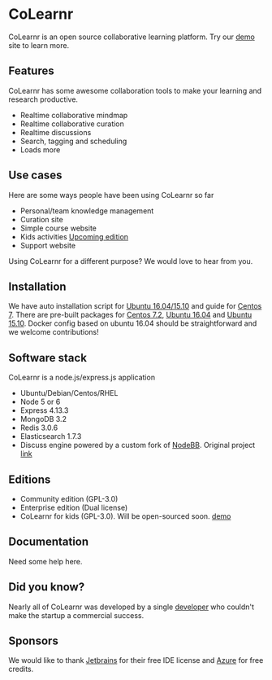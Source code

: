# CoLearnr

CoLearnr is an open source collaborative learning platform. Try our [demo](https://www.colearnr.com) site to learn more.

## Features

CoLearnr has some awesome collaboration tools to make your learning and research productive.

- Realtime collaborative mindmap
- Realtime collaborative curation
- Realtime discussions
- Search, tagging and scheduling
- Loads more

## Use cases

Here are some ways people have been using CoLearnr so far

- Personal/team knowledge management
- Curation site
- Simple course website
- Kids activities [Upcoming edition](https://learnbees.colearnr.com)
- Support website

Using CoLearnr for a different purpose? We would love to hear from you.

## Installation

We have auto installation script for [Ubuntu 16.04/15.10](docs/ubuntu-install.md) and guide for [Centos 7](docs/centos7-install.md). There are pre-built packages for [Centos 7.2](http://downloads.colearnr.com/centos72/colearnr-community.tar.xz), [Ubuntu 16.04](http://downloads.colearnr.com/ubuntu1604/colearnr-community.tar.xz) and [Ubuntu 15.10](http://downloads.colearnr.com/ubuntu1510/colearnr-community.tar.xz). Docker config based on ubuntu 16.04 should be straightforward and we welcome contributions!

## Software stack

CoLearnr is a node.js/express.js application

- Ubuntu/Debian/Centos/RHEL
- Node 5 or 6
- Express 4.13.3
- MongoDB 3.2
- Redis 3.0.6
- Elasticsearch 1.7.3
- Discuss engine powered by a custom fork of [NodeBB](https://github.com/colearnr/discuss). Original project [link](https://github.com/designcreateplay/NodeBB)

## Editions

- Community edition (GPL-3.0)
- Enterprise edition (Dual license)
- CoLearnr for kids (GPL-3.0). Will be open-sourced soon. [demo](https://learnbees.colearnr.com)

## Documentation

Need some help here.

## Did you know?

Nearly all of CoLearnr was developed by a single [developer](https://github.com/prabhu) who couldn't make the startup a commercial success.

## Sponsors

We would like to thank [Jetbrains](https://www.jetbrains.com/webstorm/?fromCoLearnr) for their free IDE license and [Azure](http://azure.microsoft.com) for free credits.

